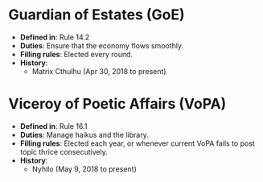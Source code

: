 # Guardian of Estates (GoE)

- **Defined in**: Rule 14.2
- **Duties**: Ensure that the economy flows smoothly.
- **Filling rules**: Elected every round.
- **History**:
  - Matrix Cthulhu (Apr 30, 2018 to present)

# Viceroy of Poetic Affairs (VoPA)

- **Defined in**: Rule 16.1
- **Duties**: Manage haikus and the library.
- **Filling rules**: Elected each year, or whenever current VoPA
  fails to post topic thrice consecutively.
- **History**:
  - Nyhilo (May 9, 2018 to present)

